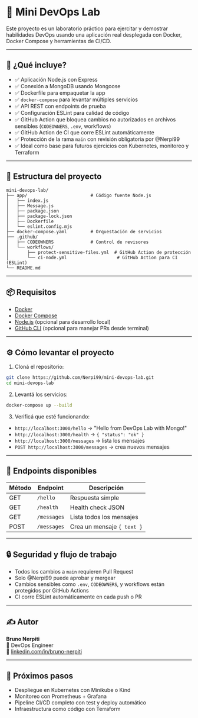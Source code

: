 # 🧪 Mini DevOps Lab

Este proyecto es un laboratorio práctico para ejercitar y demostrar habilidades DevOps usando una aplicación real desplegada con Docker, Docker Compose y herramientas de CI/CD.

---

## 🚀 ¿Qué incluye?

- ✅ Aplicación Node.js con Express
- ✅ Conexión a MongoDB usando Mongoose
- ✅ Dockerfile para empaquetar la app
- ✅ `docker-compose` para levantar múltiples servicios
- ✅ API REST con endpoints de prueba
- ✅ Configuración ESLint para calidad de código
- ✅ GitHub Action que bloquea cambios no autorizados en archivos sensibles (`CODEOWNERS`, `.env`, workflows)
- ✅ GitHub Action de CI que corre ESLint automáticamente
- ✅ Protección de la rama `main` con revisión obligatoria por @Nerpi99
- ✅ Ideal como base para futuros ejercicios con Kubernetes, monitoreo y Terraform

---

## 📁 Estructura del proyecto

```
mini-devops-lab/
├── app/                        # Código fuente Node.js
│   ├── index.js
│   ├── Message.js
│   ├── package.json
│   ├── package-lock.json
│   ├── Dockerfile
│   └── eslint.config.mjs
├── docker-compose.yaml         # Orquestación de servicios
├── .github/
│   ├── CODEOWNERS              # Control de revisores
│   └── workflows/
│       ├── protect-sensitive-files.yml  # GitHub Action de protección
│       └── ci-node.yml                   # GitHub Action para CI (ESLint)
└── README.md
```

---

## 📦 Requisitos

- [Docker](https://www.docker.com/)
- [Docker Compose](https://docs.docker.com/compose/)
- [Node.js](https://nodejs.org/) (opcional para desarrollo local)
- [GitHub CLI](https://cli.github.com/) (opcional para manejar PRs desde terminal)

---

## ⚙️ Cómo levantar el proyecto

1. Cloná el repositorio:

```bash
git clone https://github.com/Nerpi99/mini-devops-lab.git
cd mini-devops-lab
```

2. Levantá los servicios:

```bash
docker-compose up --build
```

3. Verificá que esté funcionando:

- `http://localhost:3000/hello` → "Hello from DevOps Lab with Mongo!"
- `http://localhost:3000/health` → `{ "status": "ok" }`
- `http://localhost:3000/messages` → lista los mensajes
- `POST http://localhost:3000/messages` → crea nuevos mensajes

---

## 🧪 Endpoints disponibles

| Método | Endpoint          | Descripción                   |
|--------|-------------------|-------------------------------|
| GET    | `/hello`          | Respuesta simple              |
| GET    | `/health`         | Health check JSON             |
| GET    | `/messages`       | Lista todos los mensajes      |
| POST   | `/messages`       | Crea un mensaje `{ text }`    |

---

## 🔒 Seguridad y flujo de trabajo

- Todos los cambios a `main` requieren Pull Request
- Solo @Nerpi99 puede aprobar y mergear
- Cambios sensibles como `.env`, `CODEOWNERS`, y workflows están protegidos por GitHub Actions
- CI corre ESLint automáticamente en cada push o PR

---

## ✍️ Autor

**Bruno Nerpiti**  
💼 DevOps Engineer  
🔗 [linkedin.com/in/bruno-nerpiti](https://www.linkedin.com/in/bruno-nerpiti/)

---

## 📌 Próximos pasos

- Despliegue en Kubernetes con Minikube o Kind
- Monitoreo con Prometheus + Grafana
- Pipeline CI/CD completo con test y deploy automático
- Infraestructura como código con Terraform